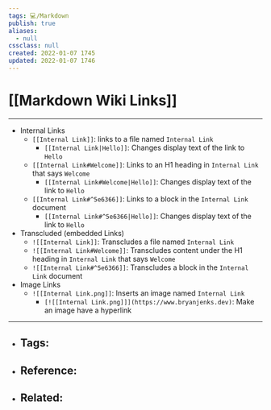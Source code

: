 ```yaml
---
tags: 💻️/Markdown
publish: true
aliases:
  - null
cssclass: null
created: 2022-01-07 1745
updated: 2022-01-07 1746
---
```


# [[Markdown Wiki Links]]

---

- Internal Links
	- `[[Internal Link]]`: links to a file named `Internal Link`
		- `[[Internal Link|Hello]]`: Changes display text of the link to `Hello`
	- `[[Internal Link#Welcome]]`: Links to an H1 heading in `Internal Link` that says `Welcome`
		- `[[Internal Link#Welcome|Hello]]`: Changes display text of the link to `Hello`
	- `[[Internal Link#^5e6366]]`: Links to a block in the `Internal Link` document
		- `[[Internal Link#^5e6366|Hello]]`: Changes display text of the link to `Hello`
- Transcluded (embedded Links)
	- `![[Internal Link]]`: Transcludes a file named `Internal Link`
	- `![[Internal Link#Welcome]]`: Transcludes content under the H1 heading in `Internal Link` that says `Welcome`
	- `![[Internal Link#^5e6366]]`: Transcludes a block in the `Internal Link` document
- Image Links
	- `![[Internal Link.png]]`: Inserts an image named `Internal Link`
		- `[![[Internal Link.png]]](https://www.bryanjenks.dev)`: Make an image have a hyperlink

---

- Tags: 
	- 
- Reference:
	- 
- Related:
	- 
